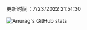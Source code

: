 
  更新时间：7/23/2022 21:51:30
	
  ![Anurag's GitHub stats](https://github-readme-stats.vercel.app/api?username=chendj89&theme=gruvbox&show_icons=true)